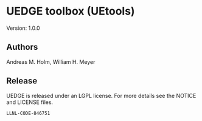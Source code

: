 # UEDGE toolbox (UEtools) 
Version: 1.0.0


## Authors
Andreas M. Holm, William H. Meyer

## Release 

UEDGE is released under an LGPL license.  For more details see the
NOTICE and LICENSE files.

``LLNL-CODE-846751``
